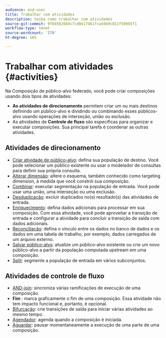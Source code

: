 ```yaml
---
audience: end-user
title: Trabalhar com atividades
description: Saiba como trabalhar com atividades
source-git-commit: 9f84502684c7cd0e174b1fcad4b9c811f50965f1
workflow-type: tm+mt
source-wordcount: '278'
ht-degree: 16%

---
```



# Trabalhar com atividades {#activities}

Na Composição de público-alvo federado, você pode criar composições usando dois tipos de atividades:

* **As atividades de direcionamento** permitem criar um ou mais destinos definindo um público-alvo e dividindo ou combinando esses públicos-alvo usando operações de interseção, união ou exclusão.
* As atividades de **Controle de fluxo** são específicas para organizar e executar composições. Sua principal tarefa é coordenar as outras atividades.

## Atividades de direcionamento

* [Criar atividade de público-alvo](build-audience.md): defina sua população de destino. Você pode selecionar um público existente ou usar o modelador de consultas para definir sua própria consulta.
* [Alterar dimensão](change-dimension.md): altere o esquema, também conhecido como targeting dimension, à medida que você constrói sua composição.
* [Combinar](combine.md): executar segmentação na população de entrada. Você pode usar uma união, uma interseção ou uma exclusão.
* [Desduplicação](deduplication.md): excluir duplicados no(s) resultado(s) das atividades de entrada.
* [Enriquecimento](enrichment.md): defina dados adicionais para processar em sua composição. Com essa atividade, você pode aproveitar a transição de entrada e configurar a atividade para concluir a transição de saída com dados adicionais.
* [Reconciliação](reconciliation.md): defina o vínculo entre os dados no banco de dados e os dados em uma tabela de trabalho, por exemplo, dados carregados de um arquivo externo.
* [Salvar público-alvo](save-audience.md): atualize um público-alvo existente ou crie um novo público-alvo a partir da população computada upstream em uma composição.
* [Split](split.md): segmente a população de entrada em vários subconjuntos.

## Atividades de controle de fluxo

* [AND-join](and-join.md): sincroniza várias ramificações de execução de uma composição.
* **Fim** : marca graficamente o fim de uma composição. Essa atividade não tem impacto funcional e, portanto, é opcional.
* [Bifurcação](fork.md): crie transições de saída para iniciar várias atividades ao mesmo tempo.
* [Agendador](scheduler.md): agenda quando a composição é iniciada.
* [Aguardar](wait.md): pausar momentaneamente a execução de uma parte de uma composição.
